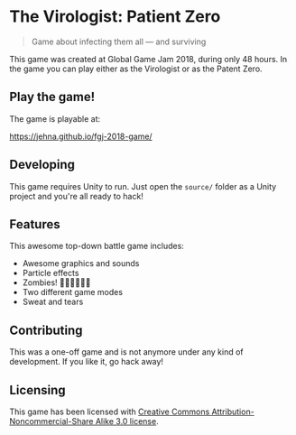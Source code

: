 # The Virologist: Patient Zero
> Game about infecting them all — and surviving

This game was created at Global Game Jam 2018, during only 48 hours. In the game
you can play either as the Virologist or as the Patent Zero.

## Play the game!

The game is playable at:

https://jehna.github.io/fgj-2018-game/

## Developing

This game requires Unity to run. Just open the `source/` folder as a Unity
project and you're all ready to hack!

## Features

This awesome top-down battle game includes:
* Awesome graphics and sounds
* Particle effects
* Zombies! 🧟🧟🧟🧟🧟🧟
* Two different game modes
* Sweat and tears

## Contributing

This was a one-off game and is not anymore under any kind of development. If you
like it, go hack away!

## Licensing

This game has been licensed with [Creative Commons
Attribution-Noncommercial-Share Alike 3.0
license](https://creativecommons.org/licenses/by-nc-sa/3.0/).
